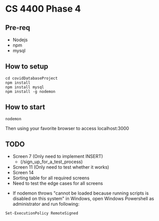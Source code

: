 # CS 4400 Phase 4

## Pre-req
- Nodejs
- npm
- mysql

## How to setup

~~~~
cd covidDatabaseProject
npm install
npm install mysql
npm install -g nodemon
~~~~

## How to start

~~~~
nodemon
~~~~

Then using your favorite browser to access localhost:3000

## TODO

- Screen 7 (Only need to implement INSERT)
    - (/sign_up_for_a_test_process)
- Screen 11 (Only need to test whether it works)
- Screen 14
- Sorting table for all required screens
- Need to test the edge cases for all screens



* If nodemon throws "cannot be loaded because running scripts is disabled on this system" in Windows,
  open Windows Powershell as administrator and run following:

~~~~
Set-ExecutionPolicy RemoteSigned
~~~~